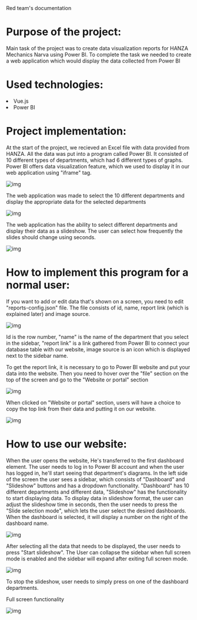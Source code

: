 <div class='documentName'>Red team's documentation</div>

<h1>Purpose of the project:</h1>
<p class='standartParagraph'>Main task of the project was to ​​​​​create data visualization reports for HANZA Mechanics Narva using Power BI. To complete the task we needed to create a web application which​​​​​​ would display the data collected from Power BI</p>


<h1>Used technologies:</h1>
<li>Vue.js</li>
<li>Power BI</li>

<h1>Project implementation:</h1>

<p class='standartParagraph'>At the start of the project, we recieved an Excel file with data provided from HANZA. All the data was put into a program called Power BI. It consisted of 10 different types of departments, which had 6 different types of graphs. Power BI offers data visualization feature, which we used to display it in our web application using "iframe" tag.</p>

![img](/src/assets/Documentation/1.png)

<p class='standartParagraph'>The web application was made to select the 10 different departments and display the appropriate data for the selected departments </p>

![img](/src/assets/Documentation/dashboardsection.png)

<p class='standartParagraph'>The web application has the ability to select different departments and display their data as a slideshow. The user can select how frequently the slides should change using seconds.</p>

![img](/src/assets/Documentation/slideshow.png)



<h1>How to implement this program for a normal user:</h1>
<p class='standartParagraph'>If you want to add or edit data that's shown on a screen, you need to edit "reports-config.json" file. The file consists of id, name, report link (which is explained later) and image source. </p>

![img](/src/assets/Documentation/4.png)

<p class='standartParagraph'>Id is the row number, "name" is the name of the department that you select in the sidebar, "report link" is a link gathered from Power BI to connect your database table with our website, image source is an icon which is displayed next to the sidebar name.</p>

<p class='standartParagraph'>To get the report link, it is necessary to go to Power BI website and put your data into the website. Then you need to hover over the "file" section on the top of the screen and go to the "Website or portal" section</p>

![img](/src/assets/Documentation/5.png)

<p class='standartParagraph'>When clicked on "Website or portal" section, users will have a choice to copy the top link from their data and putting it on our website.</p>

![img](/src/assets/Documentation/6.png)

<h1>How to use our website:</h1>

<p class='standartParagraph'>When the user opens the website, He's transferred to the first dashboard element. The user needs to log in to Power BI account and when the user has logged in, he'll start seeing that department's diagrams. In the left side of the screen the user sees a sidebar, which consists of "Dashboard" and "Slideshow" buttons and has a dropdown functionality. "Dashboard" has 10 different departments and different data, "Slideshow" has the functionality to start displaying data. To display data in slideshow format, the user can adjust the slideshow time in seconds, then the user needs to press the "Slide selection mode", which lets the user select the desired dashboards. When the dashboard is selected, it will display a number on the right of the dashboard name. </p>

![img](/src/assets/Documentation/slideshowDashboard.png)

<p class='standartParagraph'>After selecting all the data that needs to be displayed, the user needs to press "Start slideshow". The User can collapse the sidebar when  full screen mode is enabled and the sidebar will expand after exiting full screen mode.</p>


![img](/src/assets/Documentation/fullscreen.png)

<p class='standartParagraph'>To stop the slideshow, user needs to simply press on one of the dashboard departments.</p>
<p class='standartParagraph'>Full screen functionality</p>

![img](/src/assets/Documentation/fullscreendisplay.png)



